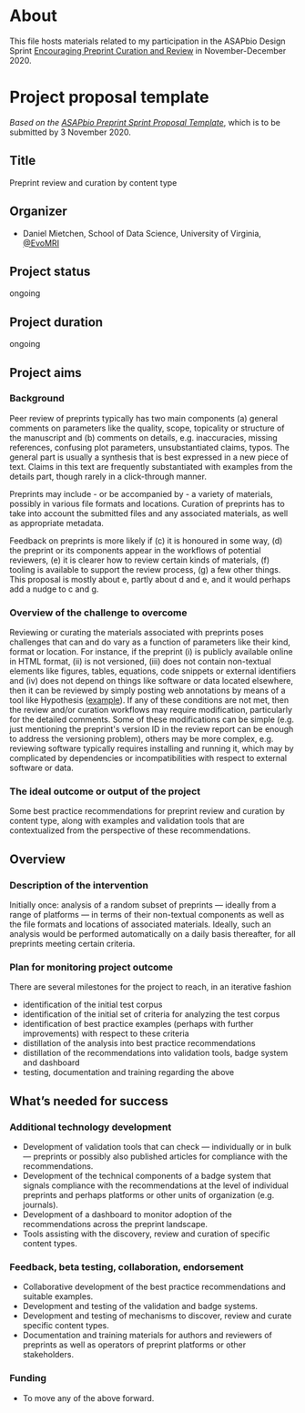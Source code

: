 # About

This file hosts materials related to my participation in the ASAPbio Design Sprint [Encouraging Preprint Curation and Review](http://web.archive.org/web/20201023035646/https://asapbio.org/sprint) in November-December 2020.

# Project proposal template
*Based on the [ASAPbio Preprint Sprint Proposal Template](http://web.archive.org/web/20201020184303/https://docs.google.com/document/d/1JzMXnSk9W7W0k02MdTV2BqYhja1v6VVQ1kSk63hECpM/edit)*, which is to be submitted by 3 November 2020.

## Title

Preprint review and curation by content type

## Organizer

* Daniel Mietchen, School of Data Science, University of Virginia, [@EvoMRI](https://twitter.com/EvoMRI)

## Project status

ongoing

## Project duration

ongoing

## Project aims
### Background

Peer review of preprints typically has two main components (a) general comments on parameters like the quality, scope, topicality or structure of the manuscript and (b) comments on details, e.g. inaccuracies, missing references, confusing plot parameters, unsubstantiated claims, typos. The general part is usually a synthesis that is best expressed in a new piece of text. Claims in this text are frequently substantiated with examples from the details part, though rarely in a click-through manner.

Preprints may include - or be accompanied by - a variety of materials, possibly in various file formats and locations. 
Curation of preprints has to take into account the submitted files and any associated materials, as well as appropriate metadata.

Feedback on preprints is more likely if (c) it is honoured in some way, (d) the preprint or its components appear in the workflows of potential reviewers, (e) it is clearer how to review certain kinds of materials, (f) tooling is available to support the review process, (g) a few other things. This proposal is mostly about e, partly about d and e, and it would perhaps add a nudge to c and g.


### Overview of the challenge to overcome

Reviewing or curating the materials associated with preprints poses challenges that can and do vary as a function of parameters like their kind, format or location.
For instance, if the preprint (i) is publicly available online in HTML format, (ii) is not versioned, (iii) does not contain non-textual elements like figures, tables, equations, code snippets or external identifiers and (iv) does not depend on things like software or data located elsewhere, then it can be reviewed by simply posting web annotations by means of a tool like Hypothesis ([example](https://via.hypothes.is/https://wellcomeopenresearch.org/articles/2-63/v1)). If any of these conditions are not met, then the review and/or curation workflows may require modification, particularly for the detailed comments. Some of these modifications can be simple (e.g. just mentioning the preprint's version ID in the review report can be enough to address the versioning problem), others may be more complex, e.g. reviewing software typically requires installing and running it, which may by complicated by dependencies or incompatibilities with respect to external software or data.

### The ideal outcome or output of the project

Some best practice recommendations for preprint review and curation by content type, along with examples and validation tools that are contextualized from the perspective of these recommendations.

## Overview
### Description of the intervention

Initially once: analysis of a random subset of preprints &mdash; ideally from a range of platforms &mdash; in terms of their non-textual components as well as the file formats and locations of associated materials.
Ideally, such an analysis would be performed automatically on a daily basis thereafter, for all preprints meeting certain criteria.

### Plan for monitoring project outcome

There are several milestones for the project to reach, in an iterative fashion
- identification of the initial test corpus
- identification of the initial set of criteria for analyzing the test corpus
- identification of best practice examples (perhaps with further improvements) with respect to these criteria
- distillation of the analysis into best practice recommendations
- distillation of the recommendations into validation tools, badge system and dashboard
- testing, documentation and training regarding the above

## What’s needed for success
### Additional technology development

- Development of validation tools that can check  &mdash; individually or in bulk &mdash; preprints or possibly also published articles for compliance with the recommendations.
- Development of the technical components of a badge system that signals compliance with the recommendations at the level of individual preprints and perhaps platforms or other units of organization (e.g. journals).
- Development of a dashboard to monitor adoption of the recommendations across the preprint landscape.
- Tools assisting with the discovery, review and curation of specific content types.

### Feedback, beta testing, collaboration, endorsement

- Collaborative development of the best practice recommendations and suitable examples.
- Development and testing of the validation and badge systems.
- Development and testing of mechanisms to discover, review and curate specific content types.
- Documentation and training materials for authors and reviewers of preprints as well as operators of preprint platforms or other stakeholders.

### Funding

- To move any of the above forward.
